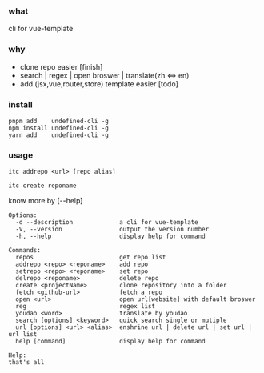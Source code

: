 ### what
cli  for  vue-template

### why
- clone repo easier [finish]
- search | regex | open broswer | translate(zh <=> en)
- add (jsx,vue,router,store) template easier [todo]

### install
```shell
pnpm add    undefined-cli -g
npm install undefined-cli -g
yarn add    undefined-cli -g
```

### usage

```shell
itc addrepo <url> [repo alias]
```
```shell
itc create reponame
```

know more by [--help]
```shell
Options:
  -d --description             a cli for vue-template
  -V, --version                output the version number
  -h, --help                   display help for command

Commands:
  repos                        get repo list
  addrepo <repo> <reponame>    add repo
  setrepo <repo> <reponame>    set repo
  delrepo <reponame>           delete repo
  create <projectName>         clone repository into a folder
  fetch <github-url>           fetch a repo
  open <url>                   open url[website] with default broswer
  reg                          regex list
  youdao <word>                translate by youdao
  search [options] <keyword>   quick search single or mutiple
  url [options] <url> <alias>  enshrine url | delete url | set url | url list
  help [command]               display help for command

Help:
that's all
```



